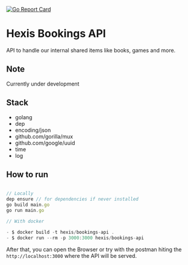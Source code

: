 [![Go Report Card](https://goreportcard.com/badge/github.com/hexis-hub/hexis-bookings-api)](https://goreportcard.com/report/github.com/hexis-hub/hexis-bookings-api)

# Hexis Bookings API
API to handle our internal shared items like books, games and more.

## Note
Currently under development

## Stack
- golang
- dep
- encoding/json
- github.com/gorilla/mux
- github.com/google/uuid
- time
- log

## How to run
```javascript

// Locally
dep ensure // for dependencies if never installed
go build main.go
go run main.go

// With docker

- $ docker build -t hexis/bookings-api .
- $ docker run --rm -p 3000:3000 hexis/bookings-api
```

After that, you can open the Browser or try with the postman hiting the `http://localhost:3000` where the API will be served.